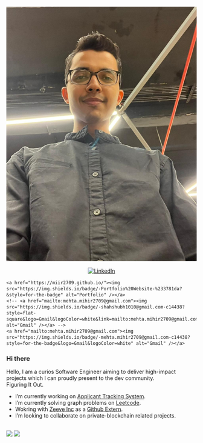 ![Intro](https://raw.githubusercontent.com/miir2709/miir2709/master/assets/Mihir.jpeg) 	


<p align="center">
	<!-- <a href="https://github.com/shahshubh"><img src="https://img.shields.io/github/followers/shahshubh?label=GitHub&style=social" alt="GitHub"></a> -->
	<!-- <a href="https://www.linkedin.com/in/shubh-shah-2326081a3/"><img src="https://img.shields.io/badge/LinkedIn--_.svg?style=social&logo=linkedin" alt="LinkedIn"></a> -->
	<a href="https://www.linkedin.com/in/mihir--mehta/"><img src="https://img.shields.io/badge/linkedin-%230077B5.svg?&style=for-the-badge&logo=linkedin&logoColor=white" alt="LinkedIn"></a>
	<!-- <a href="https://www.instagram.com/shah_shubh_/"><img src="https://img.shields.io/badge/-Instagram-dd2a7b?
	logo=instagram&logoColor=white&link=https://www.instagram.com/shah_shubh_/" alt="Instagram" /></a> -->
<!-- 	<a href="https://www.instagram.com/shah_shubh_/"><img src="https://img.shields.io/badge/instagram-%23E4405F.svg?&style=for-the-badge&logo=instagram&logoColor=white" alt="Instagram" /></a> -->



	<a href="https://miir2709.github.io/"><img src="https://img.shields.io/badge/-Portfolio%20Website-%233781da?&style=for-the-badge" alt="Portfolio" /></a>
    <!-- <a href="mailto:mehta.mihir2709@gmail.com"><img src="https://img.shields.io/badge/-shahshubh1010@gmail.com-c14438?
	style=flat-square&logo=Gmail&logoColor=white&link=mailto:mehta.mihir2709@gmail.com" alt="Gmail" /></a> -->
	<a href="mailto:mehta.mihir2709@gmail.com"><img src="https://img.shields.io/badge/-mehta.mihir2709@gmail.com-c14438?style=for-the-badge&logo=Gmail&logoColor=white" alt="Gmail" /></a>
	
</p>


### Hi there 
Hello, I am a curios Software Engineer aiming to deliver high-impact projects which I can proudly present to the dev community. <br>
Figuring It Out.


- I’m currently working on [Applicant Tracking System](https://github.com/miir2709/Applicant-Tracking-System).
- I’m currently solving graph problems on [Leetcode](https://leetcode.com/user9783l/).
- Wokring with [Zeeve Inc](https://www.zeeve.io/) as a [Github Extern](https://docs.google.com/document/d/1J21ii8xbloqUFMiGdx4DUHgbLAvmUt-Mob4vNU4SWHY/edit?usp=sharing).
-  I’m looking to collaborate on private-blockchain related projects. 


<br />

<img src="https://github-readme-stats.vercel.app/api?username=miir2709&hide=prs&show_icons=true&title_color=3380C4&icon_color=3380C4&text_color=edf2f7&bg_color=151515" />

<img src="https://github-readme-streak-stats.herokuapp.com/?user=miir2709&theme=dark" />
